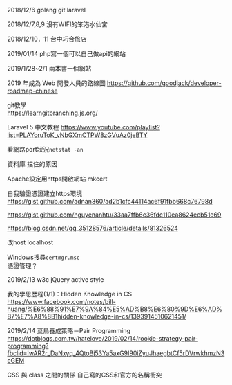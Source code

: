 2018/12/6 golang git laravel

2018/12/7,8,9 沒有WIFI的笨港水仙宮  

2018/12/10，11 台中巧合旅店  


2019/01/14 php寫一個可以自己做api的網站


2019/1/28~2/1 
兩本書一個網站


2019 年成為 Web 開發人員的路線圖
https://github.com/goodjack/developer-roadmap-chinese

git教學  
https://learngitbranching.js.org/

Laravel 5 中文教程
https://www.youtube.com/playlist?list=PLAYoruToK_vNbGXmCTPW8zGVuAz0jeBTY


看網路port狀況`netstat -an`  

資料庫
擋住的原因

Apache設定用https開啟網站
mkcert


自我驗證憑證建立https環境
https://gist.github.com/adnan360/ad2b1cfc44114ac6f91fbb668c76798d

https://gist.github.com/nguyenanhtu/33aa7ffb6c36fdc110ea8624eeb51e69

https://blog.csdn.net/qq_35128576/article/details/81326524

改host  localhost

Windows搜尋`certmgr.msc`  
憑證管理？  

2019/2/13
w3c
jQuery
active
style

我的學思歷程(1/1)：Hidden Knowledge in CS
https://www.facebook.com/notes/bill-huang/%E6%88%91%E7%9A%84%E5%AD%B8%E6%80%9D%E6%AD%B7%E7%A8%8B1hidden-knowledge-in-cs/1393914510621451/

2019/2/14
菜鳥養成策略－Pair Programming
https://dotblogs.com.tw/hatelove/2019/02/14/rookie-strategy-pair-programming?fbclid=IwAR2r_DaNxyq_4QtoBj53Ya5axG9I90iZyuJhaegbtCf5rDVrwkhmzN3cGEM

CSS 與 class 之間的關係
自己寫的CSS和官方的名稱衝突